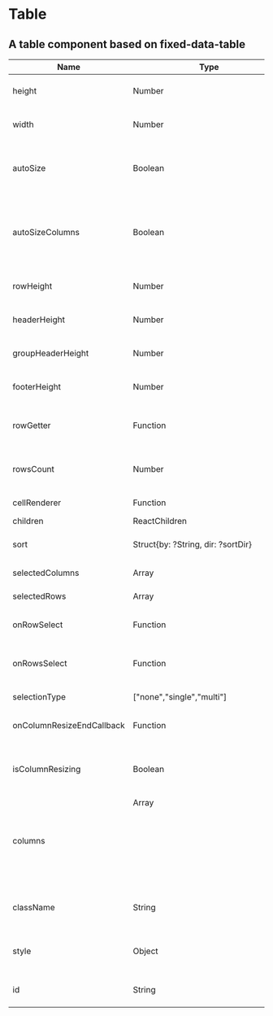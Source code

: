 # Table

## A table component based on fixed-data-table

|Name|Type|Default|Description|
|----|----|-------|-----------|
| height | Number | 0 | the desired height of the table |
| width | Number | 0 | the desired width of the table |
| autoSize | Boolean | "" | if true, the table will fit the container if width and height |
| autoSizeColumns | Boolean | "" | if true, the columns will split evenly the width, avoiding horizontal scrollbars |
| rowHeight | Number | "" | height in pixel of every row |
| headerHeight | Number | "" | height in pixel of header |
| groupHeaderHeight | Number | "" | height in pixel of groupHeader |
| footerHeight | Number | "" | height in pixel of footer |
| rowGetter | Function | "" | method to get the desired row of data |
| rowsCount | Number | "" | number of row displayed in the table |
| cellRenderer | Function | "" | method to render cells |
| children | ReactChildren | "" | content |
| sort | Struct{by: ?String, dir: ?sortDir} | "" | the desired sorting field and direction |
| selectedColumns | Array<String> | [] | selected columns |
| selectedRows | Array<Number> | [] | selected rows |
| onRowSelect | Function | "" | called when a row is selected |
| onRowsSelect | Function | "" | called when multiple rows are selected |
| selectionType | ["none","single","multi"] | "" | none - sigle - multi |
| onColumnResizeEndCallback | Function | "" | called after a column has been resized |
| isColumnResizing | Boolean | false | whether a column is currently being resized |
| columns | Array<Object> | "" | list of columns |
| className | String | "" | additional `className` for wrapper element |
| style | Object | "" | inline-style overrides for wrapper element |
| id | String | "" | custom `id` for wrapper element |